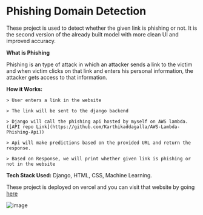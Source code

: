 # Phishing Domain Detection


These project is used to detect whether the given link is phishing or not. It is the second version of the already built model with more clean UI and improved accuracy.

**What is Phishing** 

Phishing is an type of attack in which an attacker sends a link to the victim and when victim clicks on that link and enters his personal information, 
the attacker gets access to that information. 

**How it Works:** 
```
> User enters a link in the website

> The link will be sent to the django backend

> Django will call the phishing api hosted by myself on AWS lambda. ([API repo Link](https://github.com/Karthikaddagalla/AWS-Lambda-Phishing-Api))
  
> Api will make predictions based on the provided URL and return the response.   

> Based on Response, we will print whether given link is phishing or not in the website

```

**Tech Stack Used:** Django, HTML, CSS, Machine Learning.

These project is deployed on vercel and you can visit that website by going [here](https://phishing-domain-detection-gz559ebq4-karthikaddagallas-projects.vercel.app/)


![image](https://github.com/Karthikaddagalla/Phishing-Domain-Detection/assets/75205632/4f4d095a-45d3-4e10-bd9f-ed528f6180af)

